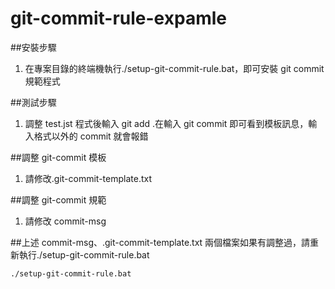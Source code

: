 # git-commit-rule-expamle

##安裝步驟

1. 在專案目錄的終端機執行./setup-git-commit-rule.bat，即可安裝 git commit 規範程式

##測試步驟

1. 調整 test.jst 程式後輸入 git add .在輸入 git commit 即可看到模板訊息，輸入格式以外的 commit 就會報錯

##調整 git-commit 模板

1. 請修改.git-commit-template.txt

##調整 git-commit 規範

1. 請修改 commit-msg

##上述 commit-msg、.git-commit-template.txt 兩個檔案如果有調整過，請重新執行./setup-git-commit-rule.bat

```
./setup-git-commit-rule.bat
```
